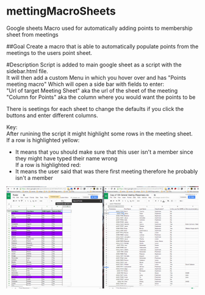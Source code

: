 # mettingMacroSheets
Google sheets Macro used for automatically adding points to membership sheet from meetings

##Goal
Create a macro that is able to automatically populate points from the  meetings to the users point sheet.

#Description
Script is added to main google sheet as a script with the sidebar.html file.   
It will then add a custom Menu in which you hover over and has "Points meeting macro"
Which will open a side bar with fields to enter:  
"Url of target Meeting Sheet" aka the url of the sheet of the meeting  
"Column for Points"  aka the column where you would want the points to be 

There is seetings for each sheet to change the defaults if you click the buttons and enter different columns.

Key:  
After runining the script it might highlight some rows in the meeting sheet.  
If a row is highlighted yellow: 
* It means that you should make sure that this user isn't a member since they might have typed their name wrong   
If a row is highlighted red: 
* It means the user said that was there first meeting therefore he probably isn't a member

<img src='https://github.com/TAMUSHPE/mettingMacroSheets/blob/master/pointsMacro2.gif' title='Video Walkthrough' width='' alt='Video Walkthrough' />
